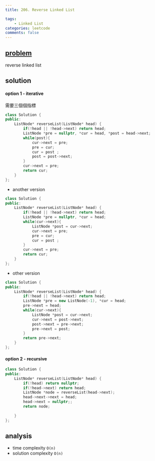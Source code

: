 ```yaml
---
title: 206. Reverse Linked List

tags:  
    - Linked List
categories: leetcode
comments: false
---
```


## [problem](https://leetcode.com/problems/reverse-linked-list/)



reverse linked list

## solution



#### option 1 - iterative
需要三個個指標

```c++
class Solution {
public:
    ListNode* reverseList(ListNode* head) {
        if(!head || !head->next) return head;
        ListNode *pre = nullptr, *cur = head, *post = head->next;
        while(post){
            cur->next = pre;
            pre = cur;
            cur = post ;
            post = post->next;
        }
        cur->next = pre;
        return cur;
    }
};
```
- another version 
```c++
class Solution {
public:
    ListNode* reverseList(ListNode* head) {
        if(!head || !head->next) return head;
        ListNode *pre = nullptr, *cur = head;
        while(cur->next){
            ListNode *post = cur->next;
            cur->next = pre;
            pre = cur;
            cur = post ;
        }
        cur->next = pre;
        return cur;
    }
};
```
- other version
```c++
class Solution {
public:
    ListNode* reverseList(ListNode* head) {
        if(!head || !head->next) return head;
        ListNode *pre = new ListNode(-1), *cur = head;
        pre->next = head;
        while(cur->next){
            ListNode *post = cur->next;
            cur->next = post->next;
            post->next = pre->next;
            pre->next = post;
        }
        return pre->next;
    }
};
```
#### option 2 - recursive
```c++
class Solution {
public:
    ListNode* reverseList(ListNode* head) {
        if(!head) return nullptr;
        if(!head->next) return head;
        ListNode *node = reverseList(head->next);
        head->next->next = head;
        head->next = nullptr;;
        return node;
        
    }
};
```
## analysis
- time complexity `O(n)`
- solution complexity `O(n)`

